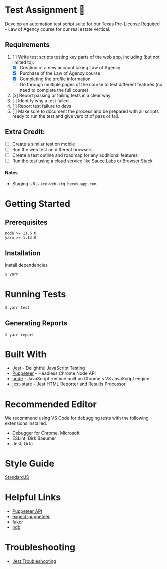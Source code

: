 # Test Assignment :rocket:
Develop an automation test script suite for our Texas Pre-License Required - Law of Agency course for our real estate vertical.

## Requirements
1. [ ] Write test scripts testing key parts of the web app, including (but not limited to):
    - [x] Creation of a new account taking Law of Agency
    - [x] Purchase of the Law of Agency course
    - [x] Completing the profile information
    - [ ] Go through multiple pages of the course to test different features (no need to complete the full course)
2. [x] Report passing or failing tests in a clear way
3. [ ] Identify why a test failed
4. [ ] Report test failure to devs
5. [ ] Make sure to document the process and be prepared with all scripts ready to run the test
and give verdict of pass or fail.

## Extra Credit:
- [ ] Create a similar test on mobile
- [ ] Run the web test on different browsers
- [ ] Create a test outline and roadmap for any additional features
- [ ] Run the test using a cloud service like Sauce Labs or Browser Stack

#### Notes
- Staging URL: `ace-web-stg.herokuapp.com`

# Getting Started

## Prerequisites
```
node >= 11.6.0
yarn >= 1.13.0
```

## Installation

Install dependencies
```bash
$ yarn
```

# Running Tests
```bash
$ yarn test
```

## Generating Reports
```bash
$ yarn report
```

# Built With
- [Jest](https://jestjs.io/) - Delightful JavaScript Testing
- [Puppeteer](https://pptr.dev/) - Headless Chrome Node API
- [node](https://nodejs.org/en/) - JavaScript runtime built on Chrome's V8 JavaScript engine
- [jest-stare](https://dkelosky.github.io/jest-stare/) - Jest HTML Reporter and Results Processor

# Recommended Editor
We recommend using VS Code for debugging tests with the following extensions installed:
- Debugger for Chrome, Microsoft
- ESLint, Dirk Baeumer
- Jest, Orta

# Style Guide
[StandardJS](https://standardjs.com/)

# Helpful Links
- [Puppeteer API](https://github.com/GoogleChrome/puppeteer/blob/v1.12.2/docs/api.md)
- [expect-puppeteer](https://github.com/smooth-code/jest-puppeteer/tree/master/packages/expect-puppeteer)
- [faker](https://github.com/Marak/faker.js)
- [ndb](https://github.com/GoogleChromeLabs/ndb)

# Troubleshooting
 - [Jest Troubleshooting](https://jestjs.io/docs/en/troubleshooting)